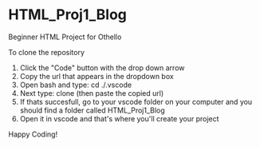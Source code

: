 # HTML_Proj1_Blog
Beginner HTML Project for Othello

To clone the repository
 1. Click the "Code" button with the drop down arrow
 2. Copy the url that appears in the dropdown box
 3. Open bash and type: cd ./.vscode
 4. Next type: clone (then paste the copied url)
 6. If thats succesfull, go to your vscode folder on your computer and you should find a folder called HTML_Proj1_Blog
 7. Open it in vscode and that's where you'll create your project

Happy Coding!
